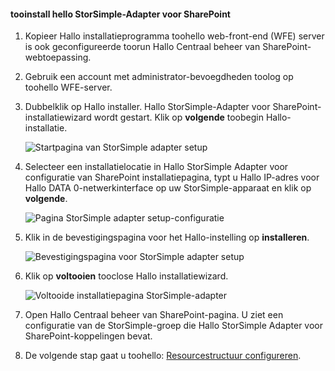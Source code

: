 <!--author=SharS last changed: 9/17/15-->

#### <a name="tooinstall-hello-storsimple-adapter-for-sharepoint"></a>tooinstall hello StorSimple-Adapter voor SharePoint
1. Kopieer Hallo installatieprogramma toohello web-front-end (WFE) server is ook geconfigureerde toorun Hallo Centraal beheer van SharePoint-webtoepassing. 
2. Gebruik een account met administrator-bevoegdheden toolog op toohello WFE-server.
3. Dubbelklik op Hallo installer. Hallo StorSimple-Adapter voor SharePoint-installatiewizard wordt gestart. Klik op **volgende** toobegin Hallo-installatie.
   
    ![Startpagina van StorSimple adapter setup](./media/storsimple-install-sharepoint-adapter/HCS_SSASP_Setup1-include.png)
4. Selecteer een installatielocatie in Hallo StorSimple Adapter voor configuratie van SharePoint installatiepagina, typt u Hallo IP-adres voor Hallo DATA 0-netwerkinterface op uw StorSimple-apparaat en klik op **volgende**. 
   
    ![Pagina StorSimple adapter setup-configuratie](./media/storsimple-install-sharepoint-adapter/HCS_SSASP_Setup2-include.png) 
5. Klik in de bevestigingspagina voor het Hallo-instelling op **installeren**.
   
    ![Bevestigingspagina voor StorSimple adapter setup](./media/storsimple-install-sharepoint-adapter/HCS_SSASP_Confirm_Setup-include.png) 
6. Klik op **voltooien** tooclose Hallo installatiewizard.
   
    ![Voltooide installatiepagina StorSimple-adapter](./media/storsimple-install-sharepoint-adapter/HCS_SSASP_Setup_finish-include.png) 
7. Open Hallo Centraal beheer van SharePoint-pagina. U ziet een configuratie van de StorSimple-groep die Hallo StorSimple Adapter voor SharePoint-koppelingen bevat.
8. De volgende stap gaat u toohello: [Resourcestructuur configureren](#configure-rbs).

